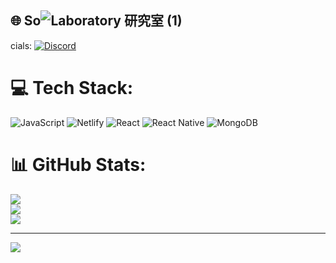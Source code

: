
## 🌐 So![Laboratory 研究室 (1)](https://github.com/user-attachments/assets/6bf83ad7-866d-41b3-bd18-7be0ded71104)
cials:
[![Discord](https://img.shields.io/badge/Discord-%237289DA.svg?logo=discord&logoColor=white)](https://discord.gg/https://discordapp.com/users/942515421507121172) 

# 💻 Tech Stack:
![JavaScript](https://img.shields.io/badge/javascript-%23323330.svg?style=for-the-badge&logo=javascript&logoColor=%23F7DF1E) ![Netlify](https://img.shields.io/badge/netlify-%23000000.svg?style=for-the-badge&logo=netlify&logoColor=#00C7B7) ![React](https://img.shields.io/badge/react-%2320232a.svg?style=for-the-badge&logo=react&logoColor=%2361DAFB) ![React Native](https://img.shields.io/badge/react_native-%2320232a.svg?style=for-the-badge&logo=react&logoColor=%2361DAFB) ![MongoDB](https://img.shields.io/badge/MongoDB-%234ea94b.svg?style=for-the-badge&logo=mongodb&logoColor=white)
# 📊 GitHub Stats:
![](https://github-readme-stats.vercel.app/api?username=halacoded&theme=dark&hide_border=false&include_all_commits=false&count_private=false)<br/>
![](https://github-readme-streak-stats.herokuapp.com/?user=halacoded&theme=dark&hide_border=false)<br/>
![](https://github-readme-stats.vercel.app/api/top-langs/?username=halacoded&theme=dark&hide_border=false&include_all_commits=false&count_private=false&layout=compact)

---
[![](https://visitcount.itsvg.in/api?id=halacoded&icon=0&color=0)](https://visitcount.itsvg.in)

<!-- Proudly created with GPRM ( https://gprm.itsvg.in ) -->
